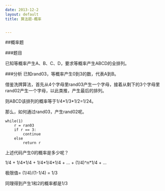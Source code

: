 ```yaml
---
date: 2013-12-2
layout: default
title: 算法题-概率


---
```


##概率题

###题目

已知等概率产生A、B、C、D，要求等概率产生ABCD的全排列。

###分析
已知rand03，等概率产生0到3的数，代表A到B。

借鉴洗牌算法，首先从4个字母里rand03产生一个字母，接着从剩下的3个字母里rand02产生一个字母，以此类推，产生最后的排列。

则ABCD该排列的概率等于1/4\*1/3\*1/2=1/24。

那么，如何通过rand03，产生rand02呢。

	while(1)
		r = ran03
		if r == 3:
			continue
		else
			return r

上述代码产生0的概率是多少呢？

1/4 + 1/4\*1/4 + 1/4\*1/4\*1/4 + ... + (1/4)^n\*1/4 + ...

极限值= (1/4)/(1-1/4) = 1/3

同理得到产生1和2的概率都是1/3

